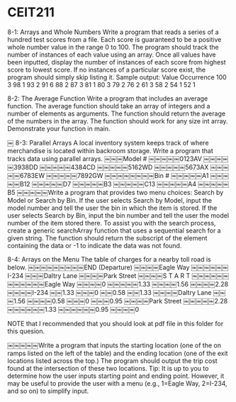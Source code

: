 # CEIT211


8-1: Arrays and Whole Numbers
Write a program that reads a series of a hundred test scores from a file. Each score is guaranteed to be a positive whole number value in the range 0 to 100. The program should track the number of instances of each value using an array. Once all values have been inputted, display the number of instances of each score from highest score to lowest score. If no instances of a particular score exist, the program should simply skip listing it.
Sample output:
Value Occurrence 100 3
98 1
93 2
91 6
88 2
87 3
81 1
80 3
79 2
76 2
61 3
58 2
54 1
52 1

8-2: The Average Function
Write a program that includes an average function. The average function should take an array of integers and a number of elements as arguments. The function should return the average of the numbers in the array. The function should work for any size int array. Demonstrate your function in main.

￼
8-3: Parallel Arrays
A local inventory system keeps track of where merchandise is located within backroom storage. Write a program that tracks data using parallel arrays.
￼￼￼Model #
￼￼￼￼￼0123AV
￼￼￼￼￼3938DD
￼￼￼￼￼4384CD
￼￼￼￼￼5162WD
￼￼￼￼￼5673AX
￼￼￼￼￼6783EW
￼￼￼￼￼7892GW
￼￼￼￼￼￼￼￼Bin #
￼￼￼￼￼A1
￼￼￼￼￼B12
￼￼￼￼￼D7
￼￼￼￼￼B3
￼￼￼￼￼C13
￼￼￼￼￼A4
￼￼￼￼￼B5
￼￼￼￼￼Write a program that provides two menu choices: Search by Model or Search by Bin. If the user selects Search by Model, input the model number and tell the user the bin in which the item is stored. If the user selects Search by Bin, input the bin number and tell the user the model number of the item stored there.
To assist you with the search process, create a generic searchArray function that uses a sequential search for a given string. The function should return the subscript of the element containing the data or -1 to indicate the data was not found.


8-4: Arrays on the Menu
The table of charges for a nearby toll road is below.
￼￼￼￼￼￼￼￼￼END (Departure)
￼￼￼￼Eagle Way
￼￼￼￼￼￼I-234
￼￼￼Daltry Lane
￼￼￼￼Park Street
￼￼￼￼S T A R T
￼￼￼￼￼￼￼￼￼￼￼￼Eagle Way
￼￼￼￼0
￼￼￼￼￼1.33
￼￼￼￼1.56
￼￼￼￼2.28
￼￼￼￼I-234
￼￼1.33
￼￼￼0
￼￼0.58
￼￼1.33
￼￼￼￼Daltry Lane
￼￼￼1.56
￼￼￼￼0.58
￼￼￼0
￼￼￼0.95
￼￼￼￼Park Street
￼￼￼￼￼2.28
￼￼￼￼￼￼1.33
￼￼￼￼￼￼0.95
￼￼￼￼0

NOTE that I recommended that you should look at pdf file in this folder for this quesion.

￼￼￼￼￼Write a program that inputs the starting location (one of the on ramps listed on the left of the table) and the ending location (one of the exit locations listed across the top.) The program should output the trip cost found at the intersection of these two locations. Tip: It is up to you to determine how the user inputs starting point and ending point. However, it may be useful to provide the user with a menu (e.g., 1=Eagle Way, 2=I-234, and so on) to simplify input.
